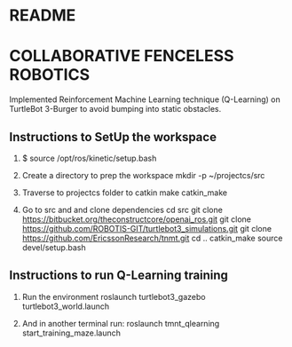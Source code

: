 # README

# COLLABORATIVE FENCELESS ROBOTICS

Implemented Reinforcement Machine Learning technique (Q-Learning) on TurtleBot 3-Burger
to avoid bumping into static obstacles.

## Instructions to SetUp the workspace
1.  $ source /opt/ros/kinetic/setup.bash

2. Create a directory to prep the workspace
mkdir -p ~/projectcs/src

3. Traverse to projectcs folder to catkin make
catkin_make

4. Go to src and and clone dependencies
cd src
git clone https://bitbucket.org/theconstructcore/openai_ros.git
git clone https://github.com/ROBOTIS-GIT/turtlebot3_simulations.git
git clone https://github.com/EricssonResearch/tnmt.git
cd ..
catkin_make
source devel/setup.bash

## Instructions to run Q-Learning training
1. Run the environment
roslaunch turtlebot3_gazebo turtlebot3_world.launch

2. And in another terminal run:
roslaunch tmnt_qlearning start_training_maze.launch
